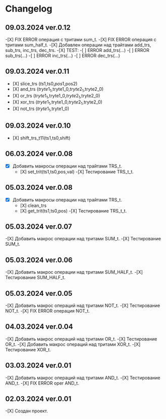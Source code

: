# Changelog

## 09.03.2024 ver.0.12
   -[Х] FIX ERROR операция с тритами sum_t.
   -[Х] FIX ERROR операция с тритами sum_half_t.
   -[Х] Добавлен операции над трайтами add_trs, sub_trs, inc_trs, dec_trs.
   -[Х] TEST:
    -[ ] ERROR  add_trs(...)
    -[ ] ERROR  sub_trs(...)
    -[ ] ERROR  inc_trs(...)
    -[ ] ERROR  dec_trs(...)

## 09.03.2024 ver.0.11
   - [Х] slice_trs ($ts1,$ts0,$pos1,$pos2)
   - [Х] and_trs ($tryte1_1,$tryte1_0,$tryte2_1,$tryte2_0)
   - [Х] or_trs ($tryte1_1,$tryte1_0,$tryte2_1,$tryte2_0)
   - [Х] xor_trs ($tryte1_1,$tryte1_0,$tryte2_1,$tryte2_0)
   - [Х] not_trs ($tryte1_1,$tryte1_0)

## 09.03.2024 ver.0.10
   - [Х] shift_trs_t11(ts1,ts0,shift)

## 06.03.2024 ver.0.08
 -[X] Добавить макросы операции над трайтами TRS_t.
      - [Х] set_trit(ts1,ts0,pos,val)
 -[Х] Тестирование TRS_t_t.

## 05.03.2024 ver.0.08
 -[X] Добавить макросы операции над трайтами TRS_t.
      - [Х] clean_trs
      - [Х] get_trit(ts1,ts0,pos)
 -[Х] Тестирование TRS_t_t.

## 05.03.2024 ver.0.07
 -[Х] Добавить макрос операции над тритами SUM_t.
 -[Х] Тестирование SUM_t.

## 05.03.2024 ver.0.06
 -[Х] Добавить макрос операции над тритами SUM_HALF_t.
 -[Х] Тестирование SUM_HALF_t.

## 05.03.2024 ver.0.05
 -[Х] Добавить макрос операций над тритами NOT_t.
 -[Х] Тестирование NOT_t.
 -[Х] FIX ERROR операция NOT_t.

## 04.03.2024 ver.0.04
 -[Х] Добавить макрос операций над тритами OR_t.
 -[Х] Тестирование OR_t.
 -[Х] Добавить макрос операций над тритами XOR_t.
 -[Х] Тестирование XOR_t.

## 03.03.2024 ver.0.01
 -[Х] Добавить макрос операций над тритами AND_t.
 -[Х] Тестирование AND_t.
 -[Х] FIX ERROR oper AND_t.

## 02.03.2024 ver.0.01
 -[Х] Создан проект.
